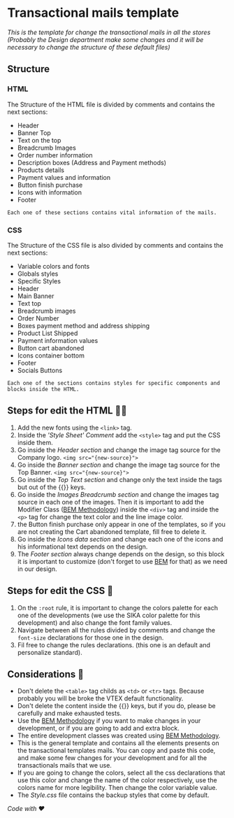 # Transactional mails template
_This is the template for change the transactional mails in all the stores (*Probably the Design department make some changes and it will be necessary to change the structure of these default files*)_

## Structure
### HTML
The Structure of the HTML file is divided by comments and contains the next sections:
- Header
- Banner Top
- Text on the top
- Breadcrumb Images
- Order number information
- Description boxes (Address and Payment methods)
- Products details
- Payment values and information
- Button finish purchase
- Icons with information
- Footer

`Each one of these sections contains vital information of the mails.`

### CSS
The Structure of the CSS file is also divided by comments and contains the next sections:
- Variable colors and fonts
- Globals styles
- Specific Styles
- Header
- Main Banner
- Text top
- Breadcrumb images
- Order Number
- Boxes payment method and address shipping
- Product List Shipped
- Payment information values
- Button cart abandoned
- Icons container bottom
- Footer
- Socials Buttons

`Each one of the sections contains styles for specific components and blocks inside the HTML.`

## Steps for edit the HTML 👷‍♂️
1. Add the new fonts using the ```<link>``` tag.
2. Inside the _'Style Sheet' Comment_ add the ```<style>``` tag and put the CSS inside them.
3. Go inside the _Header section_ and change the image tag source for the Company logo. ```<img src="{new-source}">```
4. Go inside the _Banner section_ and change the image tag source for the Top Banner. ```<img src="{new-source}">```
5. Go inside the _Top Text section_ and change only the text inside the tags but out of the {{}} keys.
6. Go inside the _Images Breadcrumb section_ and change the images tag source in each one of the images. Then it is important to add the Modifier Class ([BEM Methodology](http://getbem.com/)) inside the ```<div>``` tag and inside the ```<p>``` tag for change the text color and the line image color.
7. the Button finish purchase only appear in one of the templates, so if you are not creating the Cart abandoned template, fill free to delete it.
8. Go inside the _Icons data section_ and change each one of the icons and his informational text depends on the design.
9. The _Footer section_ always change depends on the design, so this block it is important to customize (don't forget to use [BEM](http://getbem.com/) for that) as we need in our design.

## Steps for edit the CSS 💅
1. On the ```:root``` rule, it is important to change the colors palette for each one of the developments (we use the SIKA color palette for this development) and also change the font family values.
2. Navigate between all the rules divided by comments and change the ```font-size``` declarations for those one in the design.
3. Fil free to change the rules declarations. (this one is an default and personalize standard).

## Considerations 🚧
* Don't delete the ```<table>``` tag childs as ```<td>``` or ```<tr>``` tags. Because probably you will be broke the VTEX default functionality.
* Don't delete the content inside the {{}} keys, but if you do, please be carefully and make exhausted tests.
* Use the [BEM Methodology](http://getbem.com/) if you want to make changes in your development, or if you are going to add and extra block.
* The entire development classes was created using [BEM Methodology](http://getbem.com/).
* This is the general template and contains all the elements presents on the transactional templates mails. You can copy and paste this code, and make some few changes for your development and for all the transactionals mails that we use.
* If you are going to change the colors, select all the css declarations that use this color and change the name of the color respectively, use the colors name for more legibility. Then change the color variable value.
* The *Style.css* file contains the backup styles that come by default.


_Code with ♥_
